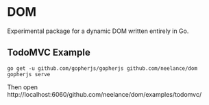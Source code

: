 DOM
===

Experimental package for a dynamic DOM written entirely in Go.

TodoMVC Example
---------------

```
go get -u github.com/gopherjs/gopherjs github.com/neelance/dom
gopherjs serve
```
Then open http://localhost:6060/github.com/neelance/dom/examples/todomvc/
